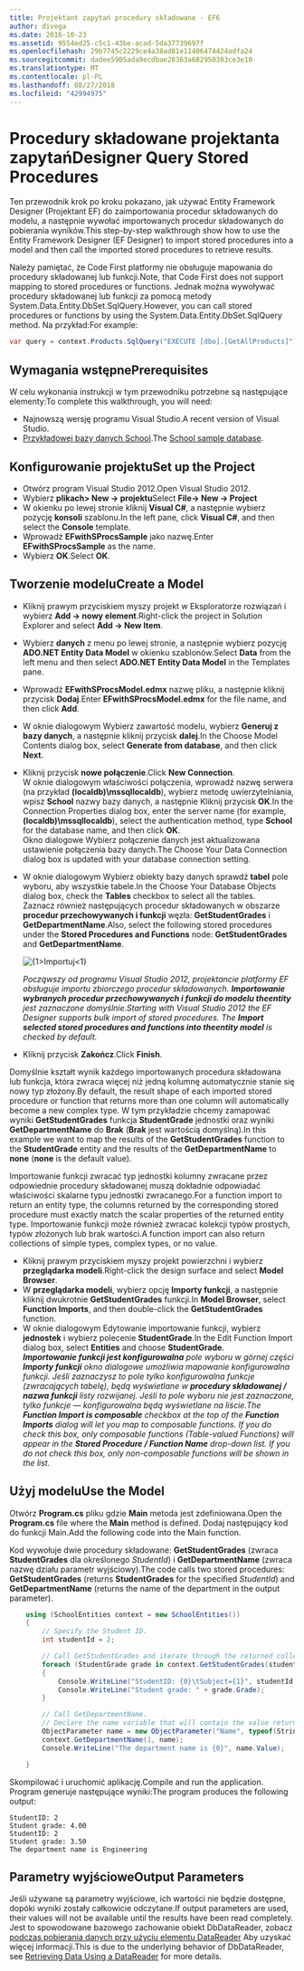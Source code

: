 ```yaml
---
title: Projektant zapytań procedury składowane - EF6
author: divega
ms.date: 2016-10-23
ms.assetid: 9554ed25-c5c1-43be-acad-5da37739697f
ms.openlocfilehash: 29b7745c2229ce4a38ad81e11406474424adfa24
ms.sourcegitcommit: dadee5905ada9ecdbae28363a682950383ce3e10
ms.translationtype: MT
ms.contentlocale: pl-PL
ms.lasthandoff: 08/27/2018
ms.locfileid: "42994975"
---
```

# <a name="designer-query-stored-procedures"></a><span data-ttu-id="14243-102">Procedury składowane projektanta zapytań</span><span class="sxs-lookup"><span data-stu-id="14243-102">Designer Query Stored Procedures</span></span>
<span data-ttu-id="14243-103">Ten przewodnik krok po kroku pokazano, jak używać Entity Framework Designer (Projektant EF) do zaimportowania procedur składowanych do modelu, a następnie wywołać importowanych procedur składowanych do pobierania wyników.</span><span class="sxs-lookup"><span data-stu-id="14243-103">This step-by-step walkthrough show how to use the Entity Framework Designer (EF Designer) to import stored procedures into a model and then call the imported stored procedures to retrieve results.</span></span> 

<span data-ttu-id="14243-104">Należy pamiętać, że Code First platformy nie obsługuje mapowania do procedury składowanej lub funkcji.</span><span class="sxs-lookup"><span data-stu-id="14243-104">Note, that Code First does not support mapping to stored procedures or functions.</span></span> <span data-ttu-id="14243-105">Jednak można wywoływać procedury składowanej lub funkcji za pomocą metody System.Data.Entity.DbSet.SqlQuery.</span><span class="sxs-lookup"><span data-stu-id="14243-105">However, you can call stored procedures or functions by using the System.Data.Entity.DbSet.SqlQuery method.</span></span> <span data-ttu-id="14243-106">Na przykład:</span><span class="sxs-lookup"><span data-stu-id="14243-106">For example:</span></span>
``` csharp
var query = context.Products.SqlQuery("EXECUTE [dbo].[GetAllProducts]")`;
```

## <a name="prerequisites"></a><span data-ttu-id="14243-107">Wymagania wstępne</span><span class="sxs-lookup"><span data-stu-id="14243-107">Prerequisites</span></span>

<span data-ttu-id="14243-108">W celu wykonania instrukcji w tym przewodniku potrzebne są następujące elementy:</span><span class="sxs-lookup"><span data-stu-id="14243-108">To complete this walkthrough, you will need:</span></span>

- <span data-ttu-id="14243-109">Najnowszą wersję programu Visual Studio.</span><span class="sxs-lookup"><span data-stu-id="14243-109">A recent version of Visual Studio.</span></span>
- <span data-ttu-id="14243-110">[Przykładowej bazy danych School](~/ef6/resources/school-database.md).</span><span class="sxs-lookup"><span data-stu-id="14243-110">The [School sample database](~/ef6/resources/school-database.md).</span></span>

## <a name="set-up-the-project"></a><span data-ttu-id="14243-111">Konfigurowanie projektu</span><span class="sxs-lookup"><span data-stu-id="14243-111">Set up the Project</span></span>

-   <span data-ttu-id="14243-112">Otwórz program Visual Studio 2012.</span><span class="sxs-lookup"><span data-stu-id="14243-112">Open Visual Studio 2012.</span></span>
-   <span data-ttu-id="14243-113">Wybierz **plikach&gt; New -&gt; projektu**</span><span class="sxs-lookup"><span data-stu-id="14243-113">Select **File-&gt; New -&gt; Project**</span></span>
-   <span data-ttu-id="14243-114">W okienku po lewej stronie kliknij **Visual C\#**, a następnie wybierz pozycję **konsoli** szablonu.</span><span class="sxs-lookup"><span data-stu-id="14243-114">In the left pane, click **Visual C\#**, and then select the **Console** template.</span></span>
-   <span data-ttu-id="14243-115">Wprowadź **EFwithSProcsSample** jako nazwę.</span><span class="sxs-lookup"><span data-stu-id="14243-115">Enter **EFwithSProcsSample** as the name.</span></span>
-   <span data-ttu-id="14243-116">Wybierz **OK**.</span><span class="sxs-lookup"><span data-stu-id="14243-116">Select **OK**.</span></span>

## <a name="create-a-model"></a><span data-ttu-id="14243-117">Tworzenie modelu</span><span class="sxs-lookup"><span data-stu-id="14243-117">Create a Model</span></span>

-   <span data-ttu-id="14243-118">Kliknij prawym przyciskiem myszy projekt w Eksploratorze rozwiązań i wybierz **Add -&gt; nowy element**.</span><span class="sxs-lookup"><span data-stu-id="14243-118">Right-click the project in Solution Explorer and select **Add -&gt; New Item**.</span></span>
-   <span data-ttu-id="14243-119">Wybierz **danych** z menu po lewej stronie, a następnie wybierz pozycję **ADO.NET Entity Data Model** w okienku szablonów.</span><span class="sxs-lookup"><span data-stu-id="14243-119">Select **Data** from the left menu and then select **ADO.NET Entity Data Model** in the Templates pane.</span></span>
-   <span data-ttu-id="14243-120">Wprowadź **EFwithSProcsModel.edmx** nazwę pliku, a następnie kliknij przycisk **Dodaj**.</span><span class="sxs-lookup"><span data-stu-id="14243-120">Enter **EFwithSProcsModel.edmx** for the file name, and then click **Add**.</span></span>
-   <span data-ttu-id="14243-121">W oknie dialogowym Wybierz zawartość modelu, wybierz **Generuj z bazy danych**, a następnie kliknij przycisk **dalej**.</span><span class="sxs-lookup"><span data-stu-id="14243-121">In the Choose Model Contents dialog box, select **Generate from database**, and then click **Next**.</span></span>
-   <span data-ttu-id="14243-122">Kliknij przycisk **nowe połączenie**.</span><span class="sxs-lookup"><span data-stu-id="14243-122">Click **New Connection**.</span></span>  
    <span data-ttu-id="14243-123">W oknie dialogowym właściwości połączenia, wprowadź nazwę serwera (na przykład **(localdb)\\mssqllocaldb**), wybierz metodę uwierzytelniania, wpisz **School** nazwy bazy danych, a następnie Kliknij przycisk **OK**.</span><span class="sxs-lookup"><span data-stu-id="14243-123">In the Connection Properties dialog box, enter the server name (for example, **(localdb)\\mssqllocaldb**), select the authentication method, type **School** for the database name, and then click **OK**.</span></span>  
    <span data-ttu-id="14243-124">Okno dialogowe Wybierz połączenie danych jest aktualizowana ustawienie połączenia bazy danych.</span><span class="sxs-lookup"><span data-stu-id="14243-124">The Choose Your Data Connection dialog box is updated with your database connection setting.</span></span>
-   <span data-ttu-id="14243-125">W oknie dialogowym Wybierz obiekty bazy danych sprawdź **tabel** pole wyboru, aby wszystkie tabele.</span><span class="sxs-lookup"><span data-stu-id="14243-125">In the Choose Your Database Objects dialog box, check the **Tables** checkbox to select all the tables.</span></span>  
    <span data-ttu-id="14243-126">Zaznacz również następujących procedur składowanych w obszarze **procedur przechowywanych i funkcji** węzła: **GetStudentGrades** i **GetDepartmentName**.</span><span class="sxs-lookup"><span data-stu-id="14243-126">Also, select the following stored procedures under the **Stored Procedures and Functions** node: **GetStudentGrades** and **GetDepartmentName**.</span></span> 

    ![{1&gt;Importuj&lt;1}](~/ef6/media/import.jpg)

    <span data-ttu-id="14243-128">*Począwszy od programu Visual Studio 2012, projektancie platformy EF obsługuje importu zbiorczego procedur składowanych. **Importowanie wybranych procedur przechowywanych i funkcji do modelu theentity** jest zaznaczone domyślnie.*</span><span class="sxs-lookup"><span data-stu-id="14243-128">*Starting with Visual Studio 2012 the EF Designer supports bulk import of stored procedures. The **Import selected stored procedures and functions into theentity model** is checked by default.*</span></span>
-   <span data-ttu-id="14243-129">Kliknij przycisk **Zakończ**.</span><span class="sxs-lookup"><span data-stu-id="14243-129">Click **Finish**.</span></span>

<span data-ttu-id="14243-130">Domyślnie kształt wynik każdego importowanych procedura składowana lub funkcja, która zwraca więcej niż jedną kolumnę automatycznie stanie się nowy typ złożony.</span><span class="sxs-lookup"><span data-stu-id="14243-130">By default, the result shape of each imported stored procedure or function that returns more than one column will automatically become a new complex type.</span></span> <span data-ttu-id="14243-131">W tym przykładzie chcemy zamapować wyniki **GetStudentGrades** funkcja **StudentGrade** jednostki oraz wyniki **GetDepartmentName** do **Brak** (**Brak** jest wartością domyślną).</span><span class="sxs-lookup"><span data-stu-id="14243-131">In this example we want to map the results of the **GetStudentGrades** function to the **StudentGrade** entity and the results of the **GetDepartmentName** to **none** (**none** is the default value).</span></span>

<span data-ttu-id="14243-132">Importowanie funkcji zwracać typ jednostki kolumny zwracane przez odpowiednie procedury składowanej muszą dokładnie odpowiadać właściwości skalarne typu jednostki zwracanego.</span><span class="sxs-lookup"><span data-stu-id="14243-132">For a function import to return an entity type, the columns returned by the corresponding stored procedure must exactly match the scalar properties of the returned entity type.</span></span> <span data-ttu-id="14243-133">Importowanie funkcji może również zwracać kolekcji typów prostych, typów złożonych lub brak wartości.</span><span class="sxs-lookup"><span data-stu-id="14243-133">A function import can also return collections of simple types, complex types, or no value.</span></span>

-   <span data-ttu-id="14243-134">Kliknij prawym przyciskiem myszy projekt powierzchni i wybierz **przeglądarka modeli**.</span><span class="sxs-lookup"><span data-stu-id="14243-134">Right-click the design surface and select **Model Browser**.</span></span>
-   <span data-ttu-id="14243-135">W **przeglądarka modeli**, wybierz opcję **Importy funkcji**, a następnie kliknij dwukrotnie **GetStudentGrades** funkcji.</span><span class="sxs-lookup"><span data-stu-id="14243-135">In **Model Browser**, select **Function Imports**, and then double-click the **GetStudentGrades** function.</span></span>
-   <span data-ttu-id="14243-136">W oknie dialogowym Edytowanie importowanie funkcji, wybierz **jednostek** i wybierz polecenie **StudentGrade**.</span><span class="sxs-lookup"><span data-stu-id="14243-136">In the Edit Function Import dialog box, select **Entities** and choose **StudentGrade**.</span></span>  
    <span data-ttu-id="14243-137">***Importowanie funkcji jest konfigurowalna** pole wyboru w górnej części **Importy funkcji** okno dialogowe umożliwia mapowanie konfigurowalna funkcji. Jeśli zaznaczysz to pole tylko konfigurowalna funkcje (zwracających tabelę), będą wyświetlane w **procedury składowanej / nazwa funkcji** listy rozwijanej. Jeśli to pole wyboru nie jest zaznaczone, tylko funkcje — konfigurowalna będą wyświetlane na liście.*</span><span class="sxs-lookup"><span data-stu-id="14243-137">*The **Function Import is composable** checkbox at the top of the **Function Imports** dialog will let you map to composable functions. If you do check this box, only composable functions (Table-valued Functions) will appear in the **Stored Procedure / Function Name** drop-down list. If you do not check this box, only non-composable functions will be shown in the list.*</span></span>

## <a name="use-the-model"></a><span data-ttu-id="14243-138">Użyj modelu</span><span class="sxs-lookup"><span data-stu-id="14243-138">Use the Model</span></span>

<span data-ttu-id="14243-139">Otwórz **Program.cs** pliku gdzie **Main** metoda jest zdefiniowana.</span><span class="sxs-lookup"><span data-stu-id="14243-139">Open the **Program.cs** file where the **Main** method is defined.</span></span> <span data-ttu-id="14243-140">Dodaj następujący kod do funkcji Main.</span><span class="sxs-lookup"><span data-stu-id="14243-140">Add the following code into the Main function.</span></span>

<span data-ttu-id="14243-141">Kod wywołuje dwie procedury składowane: **GetStudentGrades** (zwraca **StudentGrades** dla określonego *StudentId*) i **GetDepartmentName** (zwraca nazwę działu parametr wyjściowy).</span><span class="sxs-lookup"><span data-stu-id="14243-141">The code calls two stored procedures: **GetStudentGrades** (returns **StudentGrades** for the specified *StudentId*) and **GetDepartmentName** (returns the name of the department in the output parameter).</span></span>  

``` csharp
    using (SchoolEntities context = new SchoolEntities())
    {
        // Specify the Student ID.
        int studentId = 2;

        // Call GetStudentGrades and iterate through the returned collection.
        foreach (StudentGrade grade in context.GetStudentGrades(studentId))
        {
            Console.WriteLine("StudentID: {0}\tSubject={1}", studentId, grade.Subject);
            Console.WriteLine("Student grade: " + grade.Grade);
        }

        // Call GetDepartmentName.
        // Declare the name variable that will contain the value returned by the output parameter.
        ObjectParameter name = new ObjectParameter("Name", typeof(String));
        context.GetDepartmentName(1, name);
        Console.WriteLine("The department name is {0}", name.Value);

    }
```

<span data-ttu-id="14243-142">Skompilować i uruchomić aplikację.</span><span class="sxs-lookup"><span data-stu-id="14243-142">Compile and run the application.</span></span> <span data-ttu-id="14243-143">Program generuje następujące wyniki:</span><span class="sxs-lookup"><span data-stu-id="14243-143">The program produces the following output:</span></span>

```
StudentID: 2
Student grade: 4.00
StudentID: 2
Student grade: 3.50
The department name is Engineering
```

<a name="output-parameters"></a><span data-ttu-id="14243-144">Parametry wyjściowe</span><span class="sxs-lookup"><span data-stu-id="14243-144">Output Parameters</span></span>
-----------------

<span data-ttu-id="14243-145">Jeśli używane są parametry wyjściowe, ich wartości nie będzie dostępne, dopóki wyniki zostały całkowicie odczytane.</span><span class="sxs-lookup"><span data-stu-id="14243-145">If output parameters are used, their values will not be available until the results have been read completely.</span></span> <span data-ttu-id="14243-146">Jest to spowodowane bazowego zachowanie obiekt DbDataReader, zobacz [podczas pobierania danych przy użyciu elementu DataReader](http://go.microsoft.com/fwlink/?LinkID=398589) Aby uzyskać więcej informacji.</span><span class="sxs-lookup"><span data-stu-id="14243-146">This is due to the underlying behavior of DbDataReader, see [Retrieving Data Using a DataReader](http://go.microsoft.com/fwlink/?LinkID=398589) for more details.</span></span>

